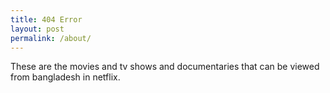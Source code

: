 ```yaml
---
title: 404 Error
layout: post
permalink: /about/
---
```

These are the movies and tv shows and documentaries that can be viewed from bangladesh in netflix.
